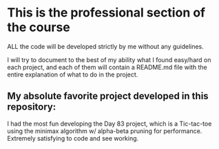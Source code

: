 # This is the professional section of the course

ALL the code will be developed strictly by me without any guidelines.

I will try to document to the best of my ability what I found easy/hard on each
project, and each of them will contain a README.md file with the entire
explanation of what to do in the project.

## My absolute favorite project developed in this repository:
I had the most fun developing the Day 83 project, which is a Tic-tac-toe using
the minimax algorithm w/ alpha-beta pruning for performance. Extremely
satisfying to code and see working.
